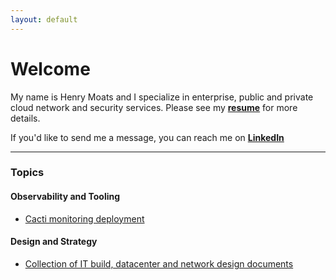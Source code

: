 ```yaml
---
layout: default
---
```


# Welcome

My name is Henry Moats and I specialize in enterprise, public and private cloud network and security services. Please see my **[resume](/docs/Henry-Moats-Resume-For-Github-IO.pdf)** for more details.

If you'd like to send me a message, you can reach me on **[LinkedIn](https://linkedin.com/hmoats)**

---

### Topics

#### Observability and Tooling
- [Cacti monitoring deployment](https://github.com/hmoats/cacti)

#### Design and Strategy
- [Collection of IT build, datacenter and network design documents](https://github.com/hmoats/group-design-docs-public)
